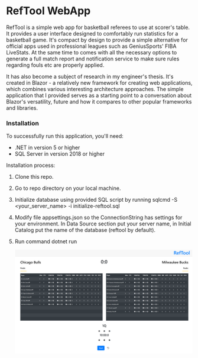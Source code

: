 # RefTool WebApp

RefTool is a simple web app for basketball referees to use at scorer's table. It provides a user interface designed to comfortably run statistics for a basketball game. It's compact by design to provide a simple alternative for official apps used in professional leagues such as GeniusSports' FIBA LiveStats. At the same time to comes with all the necessary options to generate a full match report and notification service to make sure rules regarding fouls etc are properly applied.

It has also become a subject of research in my engineer's thesis. It's created in Blazor - a relatively new framework for creating web applications, which combines various interesting architecture approaches. The simple application that I provided serves as a starting point to a conversation about Blazor's versatility, future and how it compares to other popular frameworks and libraries.

### Installation

To successfully run this application, you'll need:
- .NET in version 5 or higher
- SQL Server in version 2018 or higher

Installation process:
1. Clone this repo.
2. Go to repo directory on your local machine.
3. Initialize database using provided SQL script by running
	sqlcmd -S <your_server_name> -i initialize-reftool.sql
4. Modify file appsettings.json so the ConnectionString has settings for your environment. In Data Source section put your server name, in Initial Catalog put the name of the database (reftool by default).
5. Run command
	dotnet run

    ![Tux, the Linux mascot](/images/gameview.png)